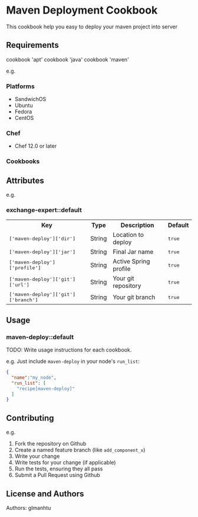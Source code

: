 # Maven Deployment Cookbook

This cookbook help you easy to deploy your maven project into server

## Requirements

cookbook 'apt'
cookbook 'java'
cookbook 'maven'

e.g.
### Platforms

- SandwichOS
- Ubuntu
- Fedora
- CentOS

### Chef

- Chef 12.0 or later

### Cookbooks

## Attributes


e.g.
### exchange-expert::default

<table>
  <tr>
    <th>Key</th>
    <th>Type</th>
    <th>Description</th>
    <th>Default</th>
  </tr>
  <tr>
    <td><tt>['maven-deploy']['dir']</tt></td>
    <td>String</td>
    <td>Location to deploy</td>
    <td><tt>true</tt></td>
  </tr>
  <tr>
      <td><tt>['maven-deploy']['jar']</tt></td>
      <td>String</td>
      <td>Final Jar name</td>
      <td><tt>true</tt></td>
  </tr>
  <tr>
        <td><tt>['maven-deploy']['profile']</tt></td>
        <td>String</td>
        <td>Active Spring profile</td>
        <td><tt>true</tt></td>
  </tr>

  <tr>
        <td><tt>['maven-deploy']['git']['url']</tt></td>
        <td>String</td>
        <td>Your git repository</td>
        <td><tt>true</tt></td>
  </tr>
  <tr>
          <td><tt>['maven-deploy']['git']['branch']</tt></td>
          <td>String</td>
          <td>Your git branch</td>
          <td><tt>true</tt></td>
    </tr>


</table>

## Usage

### maven-deploy::default

TODO: Write usage instructions for each cookbook.

e.g.
Just include `maven-deploy` in your node's `run_list`:

```json
{
  "name":"my_node",
  "run_list": [
    "recipe[maven-deploy]"
  ]
}
```

## Contributing

e.g.
1. Fork the repository on Github
2. Create a named feature branch (like `add_component_x`)
3. Write your change
4. Write tests for your change (if applicable)
5. Run the tests, ensuring they all pass
6. Submit a Pull Request using Github

## License and Authors

Authors: glmanhtu


